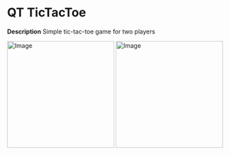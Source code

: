 # QT TicTacToe

**Description**
Simple tic-tac-toe game for two players

<img src="images/tictactoeQT1.png" alt="Image" width="250"/></div>
<img src="images/tictactoeQT2.png" alt="Image" width="250"/> </div>
